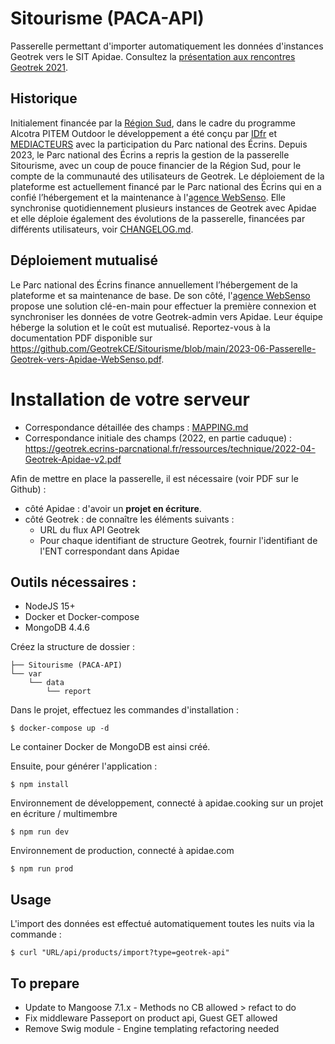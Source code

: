 # Sitourisme (PACA-API)

Passerelle permettant d'importer automatiquement les données d'instances Geotrek vers le SIT Apidae. Consultez la [présentation aux rencontres Geotrek 2021](https://geotrek.ecrins-parcnational.fr/rencontres/2021/presentations/09-geotrek-apidae.pdf).

## Historique

Initialement financée par la [Région Sud](https://www.maregionsud.fr), dans le cadre du programme Alcotra PITEM Outdoor le développement a été conçu par [IDfr](https://www.idfr.net) et [MEDIACTEURS](https://mediacteurs.net) avec la participation du Parc national des Écrins.
Depuis 2023, le Parc national des Écrins a repris la gestion de la passerelle Sitourisme, avec un coup de pouce financier de la Région Sud, pour le compte de la communauté des utilisateurs de Geotrek. Le déploiement de la plateforme est actuellement financé par le Parc national des Écrins qui en a confié l’hébergement et la maintenance à l'[agence WebSenso](https://www.websenso.com). Elle synchronise quotidiennement plusieurs instances de Geotrek avec Apidae et elle déploie également des évolutions de la passerelle, financées par différents utilisateurs, voir [CHANGELOG.md](CHANGELOG.md).

## Déploiement mutualisé

Le Parc national des Écrins finance annuellement l’hébergement de la plateforme et sa maintenance de base. De son côté, l'[agence WebSenso](https://www.websenso.com) propose une solution clé-en-main pour effectuer la première connexion et synchroniser les données de votre Geotrek-admin vers Apidae. Leur équipe héberge la solution et le coût est mutualisé. Reportez-vous à la documentation PDF disponible sur https://github.com/GeotrekCE/Sitourisme/blob/main/2023-06-Passerelle-Geotrek-vers-Apidae-WebSenso.pdf.

# Installation de votre serveur

- Correspondance détaillée des champs : [MAPPING.md](MAPPING.md)
- Correspondance initiale des champs (2022, en partie caduque) : <https://geotrek.ecrins-parcnational.fr/ressources/technique/2022-04-Geotrek-Apidae-v2.pdf>

Afin de mettre en place la passerelle, il est nécessaire (voir PDF sur le Github) :
- côté Apidae : d'avoir un **projet en écriture**.
- côté Geotrek : de connaître les éléments suivants :
  - URL du flux API Geotrek
  - Pour chaque identifiant de structure Geotrek, fournir l'identifiant de l'ENT correspondant dans Apidae

## Outils nécessaires :

- NodeJS 15+
- Docker et Docker-compose
- MongoDB 4.4.6

Créez la structure de dossier :

```
├── Sitourisme (PACA-API)
└── var
    └── data
        └── report
```

Dans le projet, effectuez les commandes d'installation :

```
$ docker-compose up -d
```
Le container Docker de MongoDB est ainsi créé.

Ensuite, pour générer l'application :

```
$ npm install
```

Environnement de développement, connecté à apidae.cooking sur un projet en écriture / multimembre
```
$ npm run dev
```

Environnement de production, connecté à apidae.com
```
$ npm run prod
```

## Usage
L'import des données est effectué automatiquement toutes les nuits via la commande :
```
$ curl "URL/api/products/import?type=geotrek-api"
```

## To prepare
- Update to Mangoose 7.1.x - Methods no CB allowed > refact to do 
- Fix middleware Passeport on product api, Guest GET allowed
- Remove Swig module - Engine templating refactoring needed
